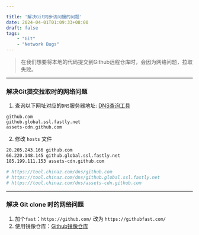 ```yaml
---

title: '解决Git同步访问慢的问题'
date: 2024-04-01T01:09:33+08:00
draft: false
tags: 
    - "Git"
    - "Network Bugs"
---
```


> 在我们想要将本地的代码提交到Github远程仓库时，会因为网络问题，拉取失败。

---

### 解决Git提交拉取时的网络问题

1. 查询以下网址对应的`DNS`服务器地址: [DNS查询工具](https://tool.chinaz.com/dns)
```shell
github.com
github.global.ssl.fastly.net
assets-cdn.github.com
```

2. 修改 `hosts` 文件
```bash
20.205.243.166 github.com
66.220.148.145 github.global.ssl.fastly.net
185.199.111.153 assets-cdn.github.com

# https://tool.chinaz.com/dns/github.com
# https://tool.chinaz.com/dns/github.global.ssl.fastly.net
# https://tool.chinaz.com/dns/assets-cdn.github.com
```

---

### 解决 Git clone 时的网络问题
1. 加个`fast`：`https://github.com/` 改为 `https://githubfast.com/`
2. 使用镜像仓库：[Github镜像仓库](https://www.sockstack.cn/github)


<br>